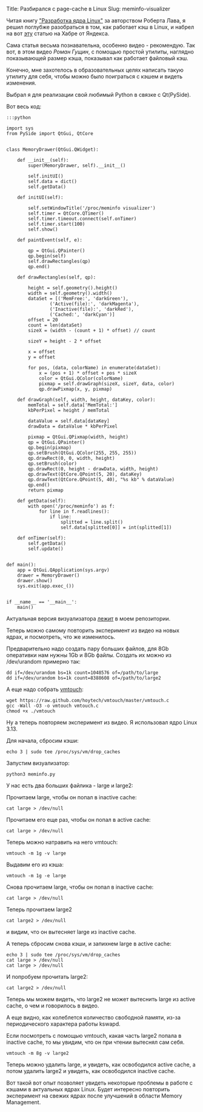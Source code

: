 Title: Разбирался с page-cache в Linux
Slug: meminfo-visualizer

Читая книгу ["Разработка ядра Linux"](http://www.williamspublishing.com/Books/5-8459-1085-4.html) за авторством Роберта Лава,
я решил поглубже разобраться в том, как работает кэш в Linux,
и набрел на вот [эту](http://habrahabr.ru/company/yandex/blog/231957/)
статью на Хабре от Яндекса.

Сама статья весьма познавательна, особенно видео - рекомендую.
Так вот, в этом видео *Роман Гущин*, с помощью простой утилиты, наглядно показывающей
размер кэша, показывал как работает файловый кэш.

Конечно, мне захотелось в образовательных целях написать такую утилиту для себя,
чтобы можно было поиграться с кэшем и видеть изменения.

Выбрал я для реализации свой любимый Python в связке с Qt(PySide).

Вот весь код:

    :::python

    import sys
    from PySide import QtGui, QtCore


    class MemoryDrawer(QtGui.QWidget):

        def __init__(self):
            super(MemoryDrawer, self).__init__()

            self.initUI()
            self.data = dict()
            self.getData()

        def initUI(self):

            self.setWindowTitle('/proc/meminfo visualizer')
            self.timer = QtCore.QTimer()
            self.timer.timeout.connect(self.onTimer)
            self.timer.start(100)
            self.show()

        def paintEvent(self, e):

            qp = QtGui.QPainter()
            qp.begin(self)
            self.drawRectangles(qp)
            qp.end()

        def drawRectangles(self, qp):

            height = self.geometry().height()
            width = self.geometry().width()
            dataSet = [('MemFree:', 'darkGreen'),
                    ('Active(file):', 'darkMagenta'),
                    ('Inactive(file):', 'darkRed'),
                    ('Cached:', 'darkCyan')]
            offset = 20
            count = len(dataSet)
            sizeX = (width - (count + 1) * offset) // count

            sizeY = height - 2 * offset

            x = offset
            y = offset

            for pos, (data, colorName) in enumerate(dataSet):
                x = (pos + 1) * offset + pos * sizeX
                color = QtGui.QColor(colorName)
                pixmap = self.drawGraph(sizeX, sizeY, data, color)
                qp.drawPixmap(x, y, pixmap)

        def drawGraph(self, width, height, dataKey, color):
            memTotal = self.data['MemTotal:']
            kbPerPixel = height / memTotal

            dataValue = self.data[dataKey]
            drawData = dataValue * kbPerPixel

            pixmap = QtGui.QPixmap(width, height)
            qp = QtGui.QPainter()
            qp.begin(pixmap)
            qp.setBrush(QtGui.QColor(255, 255, 255))
            qp.drawRect(0, 0, width, height)
            qp.setBrush(color)
            qp.drawRect(0, height - drawData, width, height)
            qp.drawText(QtCore.QPoint(5, 20), dataKey)
            qp.drawText(QtCore.QPoint(5, 40), "%s kb" % dataValue)
            qp.end()
            return pixmap

        def getData(self):
            with open('/proc/meminfo') as f:
                for line in f.readlines():
                    if line:
                        splitted = line.split()
                        self.data[splitted[0]] = int(splitted[1])

        def onTimer(self):
            self.getData()
            self.update()


    def main():
        app = QtGui.QApplication(sys.argv)
        drawer = MemoryDrawer()
        drawer.show()
        sys.exit(app.exec_())


    if __name__ == '__main__':
        main()

Актуальная версия визуализатора [лежит](https://github.com/abulimov/utils/blob/master/scripts/meminfo.py) в моем репозитории.

Теперь можно самому повторить эксперимент из видео на новых ядрах,
и посмотреть, что же изменилось.

Предварительно надо создать пару больших файлов, для 8Gb оперативки
нам нужны 1Gb и 8Gb файлы. Создать их можно из /dev/urandom примерно так:

    dd if=/dev/urandom bs=1k count=1048576 of=/path/to/large
    dd if=/dev/urandom bs=1k count=8388608 of=/path/to/large2

А еще надо собрать [vmtouch](https://github.com/hoytech/vmtouch):

    wget https://raw.github.com/hoytech/vmtouch/master/vmtouch.c
    gcc -Wall -O3 -o vmtouch vmtouch.c
    chmod +x ./vmtouch

Ну а теперь повторяем эксперимент из видео. Я использовал ядро Linux 3.13.

Для начала, сбросим кэши:

    echo 3 | sudo tee /proc/sys/vm/drop_caches

Запустим визуализатор:

    python3 meminfo.py

У нас есть два больших файлика - large и large2:

Прочитаем large, чтобы он попал в inactive cache:

    cat large > /dev/null

Прочитаем его еще раз, чтобы он попал в active cache:

    cat large > /dev/null

Теперь можно натравить на него vmtouch:

    vmtouch -m 1g -v large

Выдавим его из кэша:

    vmtouch -m 1g -e large

Снова прочитаем large, чтобы он попал в inactive cache:

    cat large > /dev/null

Теперь прочитаем large2

    cat large2 > /dev/null

и видим, что он вытесняет large из inactive cache.

А теперь сбросим снова кэши, и запихнем large в active cache:

    echo 3 | sudo tee /proc/sys/vm/drop_caches
    cat large > /dev/null
    cat large > /dev/null

И попробуем прочитать large2:

    cat large2 > /dev/null

Теперь мы можем видеть, что large2 не может вытеснить large из active cache,
о чем и говорилось в видео.

А еще видно, как колеблется количество свободной памяти, из-за периодического
характера работы kswapd.

Если посмотреть с помощью vmtouch, какая часть large2 попала в inactive cache,
то мы увидим, что он при чтении вытеснял сам себя.

    vmtouch -m 8g -v large2

Теперь можно удалить large, и увидеть, как освободился active cache, а потом
удалить large2 и увидеть, как освободился inactive cache.

Вот такой вот опыт позволяет увидеть некоторые проблемы в работе с кэшами в актуальных
ядрах Linux. Будет интересно повторить эксперимент на свежих ядрах после улучшений
в области Memory Management.
